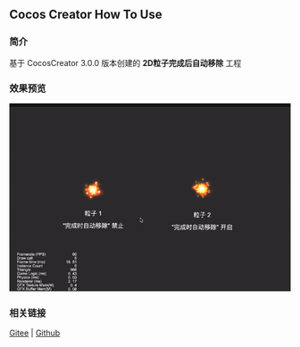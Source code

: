 ## Cocos Creator How To Use

### 简介

基于 CocosCreator 3.0.0 版本创建的 **2D粒子完成后自动移除** 工程

### 效果预览
![image](../../gif/202203/2022030547.gif)

### 相关链接
[Gitee](https://gitee.com/mirrors_cocos-creator/example-cases/tree/v2.4.3/assets/cases/01_graphics/02_particle) | [Github](https://github.com/cocos-creator/example-cases/tree/v2.4.3/assets/cases/01_graphics/02_particle)
